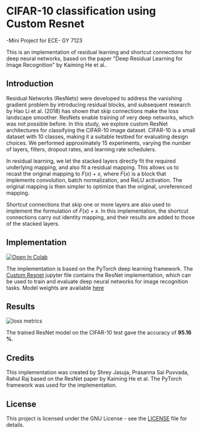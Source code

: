# CIFAR-10 classification using Custom Resnet
-Mini Project for ECE- GY  7123


This is an implementation of residual learning and shortcut connections for deep neural networks, based on the paper "Deep Residual Learning for Image Recognition" by Kaiming He et al..

## Introduction
Residual Networks (ResNets) were developed to address the vanishing gradient problem by introducing residual blocks, and subsequent research by Hao Li et al. (2018) has shown that skip connections make the loss landscape smoother. ResNets enable training of very deep networks, which was not possible before. In this study, we explore custom ResNet architectures for classifying the CIFAR-10 image dataset. CIFAR-10 is a small dataset with 10 classes, making it a suitable testbed for evaluating design choices. We performed approximately 15 experiments, varying the number of layers, filters, dropout rates, and learning rate schedulers.

In residual learning, we let the stacked layers directly fit the required underlying mapping, and also fit a residual mapping. This allows us to recast the original mapping to $F(x) + x$, where $F(x)$ is a block that implements convolution, batch normalization, and ReLU activation. The original mapping is then simpler to optimize than the original, unreferenced mapping.

Shortcut connections that skip one or more layers are also used to implement the formulation of $F(x) + x$. In this implementation, the shortcut connections carry out identity mapping, and their results are added to those of the stacked layers.

## Implementation
[![Open In Colab](https://colab.research.google.com/assets/colab-badge.svg)](https://colab.research.google.com/github/shreyjasuja/cifar_10_custom_resnet/blob/main/dl_mini_project.ipynb)

The implementation is based on the PyTorch deep learning framework. The [Custom Resnet](dl_mini_project.ipynb) jupyter file contains the ResNet implementation, which can be used to train and evaluate deep neural networks for image recognition tasks.
Model weights are available [here](https://bit.ly/dl-7123)

## Results
![loss metrics](https://drive.google.com/uc?export=view&id=1RABEx5c5jyCaGhxsOfx6wi48nnE1Do7h)

The trained ResNet model on the CIFAR-10 test gave the accuracy of **95.16 %**.

## Credits
This implementation was created by Shrey Jasuja, Prasanna Sai Puvvada, Rahul Raj based on the ResNet paper by Kaiming He et al. The PyTorch framework was used for the implementation.

## License
This project is licensed under the GNU License - see the [LICENSE](LICENSE) file for details.





